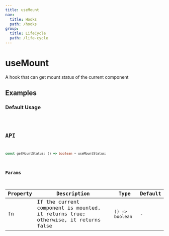 ```yaml
---
title: useMount
nav:
  title: Hooks
  path: /hooks
group:
  title: LifeCycle
  path: /life-cycle
---
```


# useMount

A hook that can get mount status of the current component

## Examples

### Default Usage

<code src="./demo/demo1.tsx" />

## API

```typescript
const getMountStatus: () => boolean = useMountStatus;
```

### Params

| Property | Description                      | Type         | Default |
|----------|----------------------------------|--------------|---------|
| fn       | If the current component is mounted, it returns true; otherwise, it returns false | `() => boolean` | -       |
